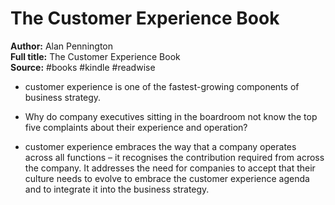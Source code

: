 # The Customer Experience Book

**Author:** Alan Pennington  
**Full title:** The Customer Experience Book  
**Source:** #books #kindle #readwise

- customer experience is one of the fastest-growing components of business strategy. 
   
- Why do company executives sitting in the boardroom not know the top five complaints about their experience and operation? 
   
- customer experience embraces the way that a company operates across all functions – it recognises the contribution required from across the company. It addresses the need for companies to accept that their culture needs to evolve to embrace the customer experience agenda and to integrate it into the business strategy. 
   
